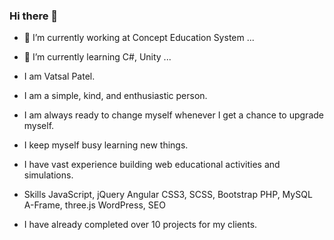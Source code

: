 ### Hi there 👋
- 🔭 I’m currently working at Concept Education System ...
- 🌱 I’m currently learning C#, Unity ...
- I am Vatsal Patel.
- I am a simple, kind, and enthusiastic person.
- I am always ready to change myself whenever I get a chance to upgrade myself.
- I keep myself busy learning new things.
- I have vast experience building web educational activities and simulations.
- Skills
        JavaScript, jQuery
        Angular
        CSS3, SCSS, Bootstrap
        PHP, MySQL
        A-Frame, three.js
        WordPress, SEO
       
- I have already completed over 10 projects for my clients.
